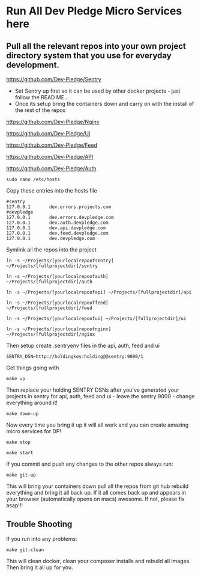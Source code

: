 # Run All Dev Pledge Micro Services here

## Pull all the relevant repos into your own project directory system that you use for everyday development.

https://github.com/Dev-Pledge/Sentry

* Set Sentry up first so it can be used by other docker projects - just follow the READ ME...
* Once its setup bring the containers down and carry on with the install of the rest of the repos

https://github.com/Dev-Pledge/Nginx

https://github.com/Dev-Pledge/UI

https://github.com/Dev-Pledge/Feed

https://github.com/Dev-Pledge/API

https://github.com/Dev-Pledge/Auth




    sudo nano /etc/hosts
    
Copy these entries into the hosts file     
    
    #sentry
    127.0.0.1       dev.errors.projects.com
    #devpledge
    127.0.0.1       dev.errors.devpledge.com
    127.0.0.1       dev.auth.devpledge.com
    127.0.0.1       dev.api.devpledge.com
    127.0.0.1       dev.feed.devpledge.com
    127.0.0.1       dev.devpledge.com

Symlink all the repos into the project

    ln -s ~/Projects/[yourlocalrepoofsentry] ~/Projects/[fullprojectdir]/sentry
    
    ln -s ~/Projects/[yourlocalrepoofauth] ~/Projects/[fullprojectdir]/auth
    
    ln -s ~/Projects/[yourlocalrepoofapi] ~/Projects/[fullprojectdir]/api
    
    ln -s ~/Projects/[yourlocalrepooffeed] ~/Projects/[fullprojectdir]/feed
    
    ln -s ~/Projects/[yourlocalrepoofui] ~/Projects/[fullprojectdir]/ui
    
    ln -s ~/Projects/[yourlocalrepoofnginx] ~/Projects/[fullprojectdir]/nginx
    
Then setup create .sentryenv files in the api, auth, feed and ui     

    SENTRY_DSN=http://holdingkey:holding@@sentry:9000/1
    
Get things going with    
    
    make up

Then replace your holding SENTRY DSNs after you've generated your projects in sentry for api, auth, feed and ui - leave the sentry:9000 - change everything around it!
    
    make down-up
    
Now every time you bring it up it will all work and you can create amazing micro services for DP!

    make stop
    
    make start

If you commit and push any changes to the other repos always run:

    make git-up

This will bring your containers down pull all the repos from git hub rebuild everything and bring it all back up.
If it all comes back up and appears in your browser (automatically opens on macs) awesome.  If not, please fix asap!!!

## Trouble Shooting

If you run into any problems:
    
    make git-clean
    
This will clean docker, clean your composer installs and rebuild all images. Then bring it all up for you.